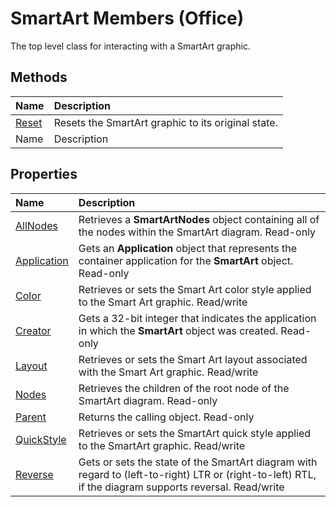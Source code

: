 
# SmartArt Members (Office)
The top level class for interacting with a SmartArt graphic.

## Methods



|**Name**|**Description**|
|:-----|:-----|
| [Reset](dfb13f58-b5bc-4b38-25ec-20e76380f7eb.md)|Resets the SmartArt graphic to its original state.|
|Name|Description|

## Properties



|**Name**|**Description**|
|:-----|:-----|
| [AllNodes](8562a464-61dd-e019-9f44-89ade4703589.md)|Retrieves a  **SmartArtNodes** object containing all of the nodes within the SmartArt diagram. Read-only|
| [Application](43c6690b-1847-48ee-23e7-d20b73ea9969.md)|Gets an  **Application** object that represents the container application for the **SmartArt** object. Read-only|
| [Color](65105010-9780-1b99-ef23-b924300bfccb.md)|Retrieves or sets the Smart Art color style applied to the Smart Art graphic. Read/write|
| [Creator](2a254a92-42e7-9af1-d6e3-0428dd1a6771.md)|Gets a 32-bit integer that indicates the application in which the  **SmartArt** object was created. Read-only|
| [Layout](5aa76408-9c49-2430-eaea-8893a341b106.md)|Retrieves or sets the Smart Art layout associated with the Smart Art graphic. Read/write|
| [Nodes](0495f433-9239-a3fc-e7e9-ec79bbcc75ec.md)|Retrieves the children of the root node of the SmartArt diagram. Read-only|
| [Parent](d3cf59dd-044d-222b-1232-8e10399a3c47.md)|Returns the calling object. Read-only|
| [QuickStyle](7f3f8f2f-0b41-4638-2ecc-dd6650f4e98e.md)|Retrieves or sets the SmartArt quick style applied to the SmartArt graphic. Read/write|
| [Reverse](e967a320-b314-f7b3-bd5a-ded5287a4fda.md)|Gets or sets the state of the SmartArt diagram with regard to (left-to-right) LTR or (right-to-left) RTL, if the diagram supports reversal. Read/write|
